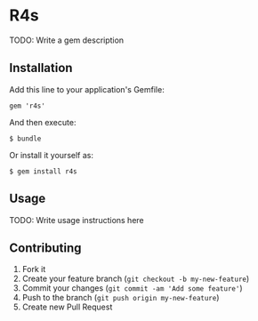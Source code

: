 # R4s

TODO: Write a gem description

## Installation

Add this line to your application's Gemfile:

    gem 'r4s'

And then execute:

    $ bundle

Or install it yourself as:

    $ gem install r4s

## Usage

TODO: Write usage instructions here

## Contributing

1. Fork it
2. Create your feature branch (`git checkout -b my-new-feature`)
3. Commit your changes (`git commit -am 'Add some feature'`)
4. Push to the branch (`git push origin my-new-feature`)
5. Create new Pull Request

